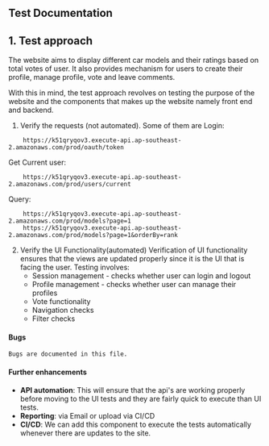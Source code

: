 ## Test Documentation

## 1. Test approach
The website aims to display different car models and their ratings based on total votes of user.
It also provides mechanism for users to create their profile, manage profile, vote and leave comments.

With this in mind, the test approach revolves on testing the  purpose of the website and the components that makes up the website namely front end and backend.

1. Verify the requests (not automated). Some of them are
   Login:
   
```buildoutcfg
    https://k51qryqov3.execute-api.ap-southeast-2.amazonaws.com/prod/oauth/token
```
   Get Current user:
```buildoutcfg
    https://k51qryqov3.execute-api.ap-southeast-2.amazonaws.com/prod/users/current
```
    
Query:
```buildoutcfg
    https://k51qryqov3.execute-api.ap-southeast-2.amazonaws.com/prod/models?page=1
    https://k51qryqov3.execute-api.ap-southeast-2.amazonaws.com/prod/models?page=1&orderBy=rank
```

2. Verify the UI Functionality(automated)
   Verification of UI functionality ensures that the views are updated properly since it is the UI that is facing the user.
   Testing involves:
    - Session management - checks whether user can login and logout
    - Profile management - checks whether user can manage their profiles
    - Vote functionality
    - Navigation checks
    - Filter checks

#### Bugs
    Bugs are documented in this file.

#### Further enhancements
- **API automation**: This will ensure that the api's are working properly before moving to the UI tests and they are fairly quick to execute than UI tests.
- **Reporting**: via Email or upload via CI/CD
- **CI/CD**: We can add this component to execute the tests automatically whenever there are updates to the site.



